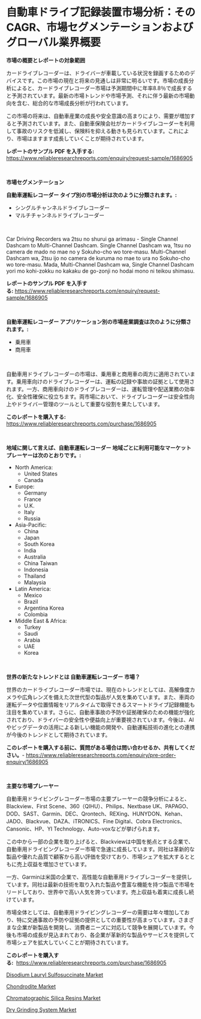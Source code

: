 <p><h1>自動車ドライブ記録装置市場分析：そのCAGR、市場セグメンテーションおよびグローバル業界概要</h1></p><p><strong>市場の概要とレポートの対象範囲</strong></p>
<p><p>カードライブレコーダーは、ドライバーが車載している状況を録画するためのデバイスです。この市場の現在と将来の見通しは非常に明るいです。市場の成長分析によると、カードライブレコーダー市場は予測期間中に年率8.8％で成長すると予測されています。最新の市場トレンドや市場予測、それに伴う最新の市場動向を含む、総合的な市場成長分析が行われています。</p><p>この市場の将来は、自動車産業の成長や安全意識の高まりにより、需要が増加すると予測されています。また、自動車保険会社がカードライブレコーダーを利用して事故のリスクを低減し、保険料を抑える動きも見られています。これにより、市場はますます成長していくことが期待されています。</p></p>
<p><strong>レポートのサンプル PDF を入手する:</strong> <a href="https://www.reliableresearchreports.com/enquiry/request-sample/1686905">https://www.reliableresearchreports.com/enquiry/request-sample/1686905</a></p>
<p>&nbsp;</p>
<p><strong>市場セグメンテーション</strong></p>
<p><strong>自動車運転レコーダー タイプ別の市場分析は次のように分類されます。:</strong></p>
<p><ul><li>シングルチャンネルドライブレコーダー</li><li>マルチチャンネルドライブレコーダー</li></ul></p>
<p>&nbsp;</p>
<p><p>Car Driving Recorders wa 2tsu no shurui ga arimasu - Single Channel Dashcam to Multi-Channel Dashcam. Single Channel Dashcam wa, 1tsu no camera de mado no mae no y Sokuho-cho wo tore-masu. Multi-Channel Dashcam wa, 2tsu ijo no camera de kuruma no mae to ura no Sokuho-cho wo tore-masu. Mada, Multi-Channel Dashcam wa, Single Channel Dashcam yori mo kohi-zokku no kakaku de go-zonji no hodai mono ni teikou shimasu.</p></p>
<p><strong>レポートのサンプル PDF を入手する:</strong>&nbsp;<a href="https://www.reliableresearchreports.com/enquiry/request-sample/1686905">https://www.reliableresearchreports.com/enquiry/request-sample/1686905</a></p>
<p>&nbsp;</p>
<p><strong> 自動車運転レコーダー アプリケーション別の市場産業調査は次のように分類されます。:</strong></p>
<p><ul><li>乗用車</li><li>商用車</li></ul></p>
<p>&nbsp;</p>
<p><p>自動車用ドライブレコーダーの市場は、乗用車と商用車の両方に適用されています。乗用車向けのドライブレコーダーは、運転の記録や事故の証拠として使用されます。一方、商用車向けのドライブレコーダーは、運転管理や配送業務の効率化、安全性確保に役立ちます。両市場において、ドライブレコーダーは安全性向上やドライバー管理のツールとして重要な役割を果たしています。</p></p>
<p><strong>このレポートを購入する:</strong>&nbsp; <a href="https://www.reliableresearchreports.com/purchase/1686905">https://www.reliableresearchreports.com/purchase/1686905</a></p>
<p>&nbsp;</p>
<p><strong>地域に関して言えば、自動車運転レコーダー 地域ごとに利用可能なマーケットプレーヤーは次のとおりです。:</strong></p>
<p><ul>
    <li>
        North America:
        <ul>
            <li>United States</li>
            <li>Canada</li>
        </ul>
    </li>
    <li>
        Europe:
        <ul>
            <li>Germany</li>
            <li>France</li>
            <li>U.K.</li>
            <li>Italy</li>
            <li>Russia</li>
        </ul>
    </li>
    <li>
        Asia-Pacific:
        <ul>
            <li>China</li>
            <li>Japan</li>
            <li>South Korea</li>
            <li>India</li>
            <li>Australia</li>
            <li>China Taiwan</li>
            <li>Indonesia</li>
            <li>Thailand</li>
            <li>Malaysia</li>
        </ul>
    </li>
    <li>
        Latin America:
        <ul>
            <li>Mexico</li>
            <li>Brazil</li>
            <li>Argentina Korea</li>
            <li>Colombia</li>
        </ul>
    </li>
    <li>
        Middle East & Africa:
        <ul>
            <li>Turkey</li>
            <li>Saudi</li>
            <li>Arabia</li>
            <li>UAE</li>
            <li>Korea</li>
        </ul>
    </li>
    </ul></p>
<p>&nbsp;</p>
<p><strong>世界の新たなトレンドとは 自動車運転レコーダー 市場？</strong></p>
<p><p>世界のカードライブレコーダー市場では、現在のトレンドとしては、高解像度カメラや広角レンズを備えた次世代型の製品が人気を集めています。また、車両の運転データや位置情報をリアルタイムで取得できるスマートドライブ記録機能も注目を集めています。さらに、自動車事故の予防や証拠確保のための機能が強化されており、ドライバーの安全性や便益向上が重要視されています。今後は、AIやビッグデータの活用による新しい機能の開発や、自動運転技術の進化との連携が今後のトレンドとして期待されています。</p></p>
<p><strong>このレポートを購入する前に、質問がある場合は問い合わせるか、共有してください。</strong>- <a href="https://www.reliableresearchreports.com/enquiry/pre-order-enquiry/1686905">https://www.reliableresearchreports.com/enquiry/pre-order-enquiry/1686905</a></p>
<p>&nbsp;</p>
<p><strong>主要な市場プレーヤー</strong></p>
<p><p>自動車用ドライビングレコーダー市場の主要プレーヤーの競争分析によると、Blackview、First Scene、360（QIHU）、Philips、Nextbase UK、PAPAGO、DOD、SAST、Garmin、DEC、Qrontech、REXing、HUNYDON、Kehan、JADO、Blackvue、DAZA、iTRONICS、Fine Digital、Cobra Electronics、Cansonic、HP、YI Technology、Auto-voxなどが挙げられます。</p><p>この中から一部の企業を取り上げると、Blackviewは中国を拠点とする企業で、自動車用ドライビングレコーダー市場で急速に成長しています。同社は革新的な製品や優れた品質で顧客から高い評価を受けており、市場シェアを拡大するとともに売上収益を増加させています。</p><p>一方、Garminは米国の企業で、高性能な自動車用ドライブレコーダーを提供しています。同社は最新の技術を取り入れた製品や豊富な機能を持つ製品で市場をリードしており、世界中で高い人気を誇っています。売上収益も着実に成長し続けています。</p><p>市場全体としては、自動車用ドライビングレコーダーの需要は年々増加しており、特に交通事故の予防や証拠の提供としての重要性が高まっています。さまざまな企業が新製品を開発し、消費者ニーズに対応して競争を展開しています。今後も市場の成長が見込まれており、各企業が革新的な製品やサービスを提供して市場シェアを拡大していくことが期待されています。</p></p>
<p><strong>このレポートを購入する:</strong>&nbsp;&nbsp;<a href="https://www.reliableresearchreports.com/purchase/1686905">https://www.reliableresearchreports.com/purchase/1686905</a></p>
<p><p><a href="https://shimmer-gardenia-37a.notion.site/Disodium-Lauryl-Sulfosuccinate-Market-Size-and-Growth-Market-Segmentation-Regional-and-Country-Bre-dc67525a11a64f798ca4d6480638d56f">Disodium Lauryl Sulfosuccinate Market</a></p><p><a href="https://github.com/luckyshygirl/Market-Research-Report-List-3/blob/main/chondrodite-market.md">Chondrodite Market</a></p><p><a href="https://github.com/markusgodoy/Market-Research-Report-List-2/blob/main/chromatographic-silica-resins-market.md">Chromatographic Silica Resins Market</a></p><p><a href="https://view.publitas.com/reportprime-1/dry-grinding-system-market-a-comprehensive-report-of-its-market-share-growth-trends-2023-2030/">Dry Grinding System Market</a></p></p>